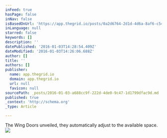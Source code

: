 ```yaml
---
inFeed: true
hasPage: false
inNav: false
isBasedOnUrl: 'https://app.thegrid.io/posts/0a2d6764-2d1d-4d6a-8af6-c54590e21b7d/edit'
inLanguage: null
starred: false
keywords: []
description: ''
datePublished: '2016-01-03T14:28:54.409Z'
dateModified: '2016-01-03T14:26:06.688Z'
author: []
title: ''
authors: []
publisher:
  name: app.thegrid.io
  domain: app.thegrid.io
  url: null
  favicon: null
sourcePath: _posts/2016-01-03-a688cc9f-222d-4de0-9c47-1d1799dfac9d.md
published: true
_context: 'http://schema.org'
_type: Article

---
```

The Wing Doors unveiled, they automatically adjust to the available space.
![](https://imgflo.herokuapp.com/graph/vahj1ThiexotieMo/6ab75cc8df1fd40931ad92c1c357ed5c/passthrough.jpg?height=600&input=https%3A%2F%2Fs3-us-west-2.amazonaws.com%2Fthe-grid-img%2Fp%2Fccd7795f87199b97f04af9c0c1016a12d5cfbb25.jpg)